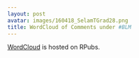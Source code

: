 ```yaml
---
layout: post
avatar: images/160418_SelamTGrad28.png
title: WordCloud of Comments under #BLM
---
```

[WordCloud](https://rpubs.com/selamtesfa/698484) is hosted on RPubs. 


